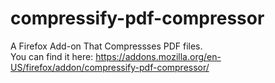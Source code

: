 # compressify-pdf-compressor
A Firefox Add-on That Compressses PDF files.    
You can find it here: https://addons.mozilla.org/en-US/firefox/addon/compressify-pdf-compressor/
